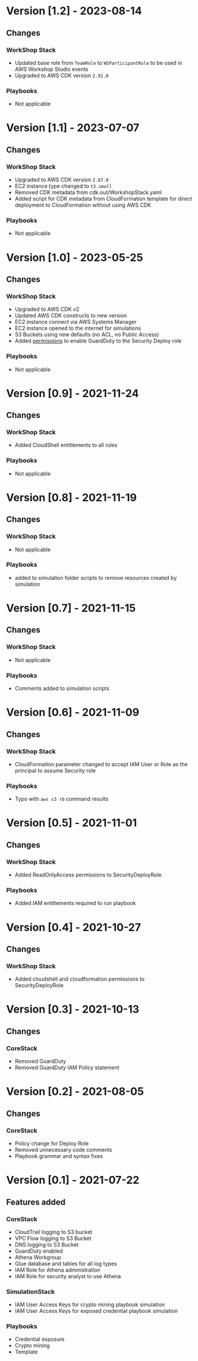 # Version [1.2] - 2023-08-14

## Changes

### WorkShop Stack
* Updated base role from `TeamRole` to `WSParticipantRole` to be used in AWS Workshop Studio events
* Upgraded to AWS CDK version `2.91.0`

### Playbooks
* Not applicable

# Version [1.1] - 2023-07-07

## Changes

### WorkShop Stack
* Upgraded to AWS CDK version `2.87.0`
* EC2 instance type changed to `t3.small`
* Removed CDK metadata from cdk.out/WorkshopStack.yaml
* Added script for CDK metadata from CloudFormation template for direct deployment to CloudFormation without using AWS CDK

### Playbooks
* Not applicable

# Version [1.0] - 2023-05-25

## Changes

### WorkShop Stack
* Upgraded to AWS CDK v2
* Updated AWS CDK constructs to new version
* EC2 instance connect via AWS Systems Manager
* EC2 instance opened to the internet for simulations
* S3 Buckets using new defaults (no ACL, no Public Access)
* Added [permissions](https://docs.aws.amazon.com/guardduty/latest/ug/security_iam_id-based-policy-examples.html#guardduty_enable-permissions) to enable GuardDuty to the Security Deploy role

### Playbooks
* Not applicable

# Version [0.9] - 2021-11-24

## Changes

### WorkShop Stack
* Added CloudShell entitlements to all roles

### Playbooks
* Not applicable

# Version [0.8] - 2021-11-19

## Changes

### WorkShop Stack
* Not applicable

### Playbooks
* added to simulation folder scripts to remove resources created by simulation

# Version [0.7] - 2021-11-15

## Changes

### WorkShop Stack
* Not applicable

### Playbooks
* Comments added to simulation scripts 

# Version [0.6] - 2021-11-09

## Changes

### WorkShop Stack
* CloudFormation parameter changed to accept IAM User or Role as the principal to assume Security role

### Playbooks
* Typo with `aws s3 rb` command results

# Version [0.5] - 2021-11-01

## Changes

### WorkShop Stack
* Added ReadOnlyAccess permissions to SecurityDeployRole

### Playbooks
* Added IAM entitlements required to run playbook


# Version [0.4] - 2021-10-27

## Changes

### WorkShop Stack
* Added cloudshell and cloudformation permissions to SecurityDeployRole


# Version [0.3] - 2021-10-13

## Changes

### CoreStack
* Removed GuardDuty
* Removed GuardDuty IAM Policy statement

# Version [0.2] - 2021-08-05

## Changes

### CoreStack
* Policy change for Deploy Role
* Removed unnecessary code comments
* Playbook grammar and syntax fixes

# Version [0.1] - 2021-07-22

## Features added

### CoreStack
* CloudTrail logging to S3 bucket
* VPC Flow logging to S3 Bucket
* DNS logging to S3 Bucket
* GuardDuty enabled
* Athena Workgroup 
* Glue database and tables for all log types
* IAM Role for Athena administration
* IAM Role for security analyst to use Athena

### SimulationStack
* IAM User Access Keys for crypto mining playbook simulation
* IAM User Access Keys for exposed credential playbook simulation

### Playbooks
* Credential exposure
* Crypto mining
* Template

